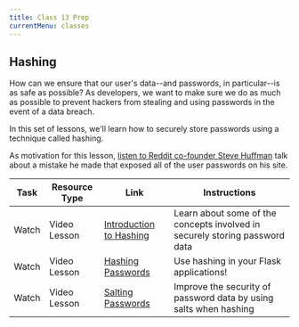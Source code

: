 ```yaml
---
title: Class 13 Prep
currentMenu: classes
---
```


## Hashing

How can we ensure that our user's data--and passwords, in particular--is as safe as possible? As developers, we want to make sure we do as much as possible to prevent hackers from stealing and using passwords in the event of a data breach.

In this set of lessons, we'll learn how to securely store passwords using a technique called hashing.

As motivation for this lesson, [listen to Reddit co-founder Steve Huffman](https://www.youtube.com/watch?v=fG4wIOwbA90) talk about a mistake he made that exposed all of the user passwords on his site.

Task | Resource Type | Link | Instructions
|----|---------------|------|-------------|
Watch | Video Lesson | [Introduction to Hashing](../../videos/intro-to-hashing/) | Learn about some of the concepts involved in securely storing password data
Watch | Video Lesson | [Hashing Passwords](../../videos/hashing-passwords/) | Use hashing in your Flask applications!
Watch | Video Lesson | [Salting Passwords](../../videos/salting-passwords/) | Improve the security of password data by using salts when hashing
